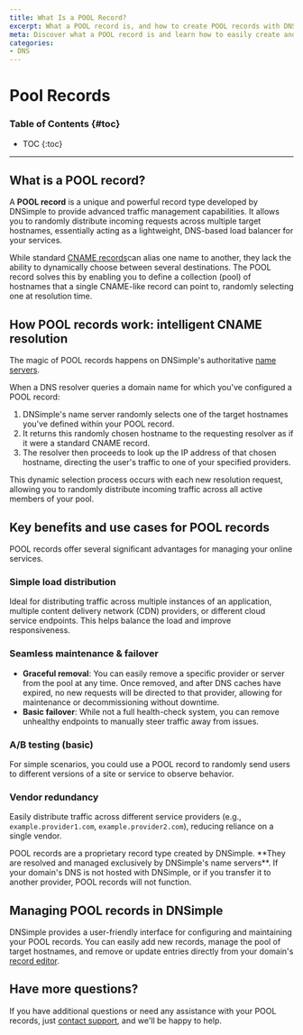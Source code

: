 ```yaml
---
title: What Is a POOL Record?
excerpt: What a POOL record is, and how to create POOL records with DNSimple.
meta: Discover what a POOL record is and learn how to easily create and manage POOL records using DNSimple for efficient DNS configuration.
categories:
- DNS
---
```

# Pool Records

### Table of Contents {#toc}
* TOC
{:toc}

---

## What is a POOL record?

A **POOL record** is a unique and powerful record type developed by DNSimple to provide advanced traffic management capabilities. It allows you to randomly distribute incoming requests across multiple target hostnames, essentially acting as a lightweight, DNS-based load balancer for your services.

While standard [CNAME records](/articles/cname-record/)can alias one name to another, they lack the ability to dynamically choose between several destinations. The POOL record solves this by enabling you to define a collection (pool) of hostnames that a single CNAME-like record can point to, randomly selecting one at resolution time.

## How POOL records work: intelligent CNAME resolution
The magic of POOL records happens on DNSimple's authoritative [name servers](/articles/dnsimple-nameservers/). 

When a DNS resolver queries a domain name for which you've configured a POOL record:

1. DNSimple's name server randomly selects one of the target hostnames you've defined within your POOL record.
1. It returns this randomly chosen hostname to the requesting resolver as if it were a standard CNAME record.
1. The resolver then proceeds to look up the IP address of that chosen hostname, directing the user's traffic to one of your specified providers.

This dynamic selection process occurs with each new resolution request, allowing you to randomly distribute incoming traffic across all active members of your pool.

## Key benefits and use cases for POOL records
POOL records offer several significant advantages for managing your online services.

### Simple load distribution
Ideal for distributing traffic across multiple instances of an application, multiple content delivery network (CDN) providers, or different cloud service endpoints. This helps balance the load and improve responsiveness.

### Seamless maintenance & failover
- **Graceful removal**: You can easily remove a specific provider or server from the pool at any time. Once removed, and after DNS caches have expired, no new requests will be directed to that provider, allowing for maintenance or decommissioning without downtime.
- **Basic failover**: While not a full health-check system, you can remove unhealthy endpoints to manually steer traffic away from issues.

### A/B testing (basic)
For simple scenarios, you could use a POOL record to randomly send users to different versions of a site or service to observe behavior.

### Vendor redundancy
Easily distribute traffic across different service providers (e.g., `example.provider1.com`, `example.provider2.com`), reducing reliance on a single vendor.

<warning> 
POOL records are a proprietary record type created by DNSimple. **They are resolved and managed exclusively by DNSimple's name servers**. If your domain's DNS is not hosted with DNSimple, or if you transfer it to another provider, POOL records will not function. 
</warning>

## Managing POOL records in DNSimple
DNSimple provides a user-friendly interface for configuring and maintaining your POOL records. You can easily add new records, manage the pool of target hostnames, and remove or update entries directly from your domain's [record editor](/articles/record-editor/).

## Have more questions?
If you have additional questions or need any assistance with your POOL records, just [contact support](https://dnsimple.com/feedback), and we'll be happy to help.
